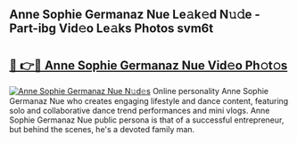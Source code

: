 ## Anne Sophie Germanaz Nue Le𝚊k𝚎d N𝚞𝚍e - Part-ibg Vid𝚎o Le𝚊ks Photos svm6t

# <h2><a href="http://fb6w61x.evod.top/?m=Anne+Sophie+Germanaz+Nue">🔗 👉🔴 Anne Sophie Germanaz Nue Vid𝚎o Ph𝚘t𝚘s</a></h2>

[![Anne Sophie Germanaz Nue N𝚞d𝚎s](https://i.imgur.com/8V9OHl7.gif)](http://fb6w61x.evod.top/?m=Anne+Sophie+Germanaz+Nue)
Online personality Anne Sophie Germanaz Nue who creates engaging lifestyle and dance content, featuring solo and collaborative dance trend performances and mini vlogs. Anne Sophie Germanaz Nue public persona is that of a successful entrepreneur, but behind the scenes, he's a devoted family man. 
